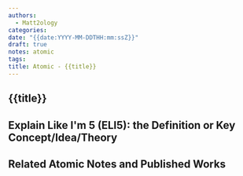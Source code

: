 ```yaml
---
authors:
  - Matt2ology
categories: 
date: "{{date:YYYY-MM-DDTHH:mm:ssZ}}"
draft: true
notes: atomic
tags: 
title: Atomic - {{title}}
---
```


## {{title}}

## Explain Like I'm 5 (ELI5): the Definition or Key Concept/Idea/Theory

<!-- Provide an above the fold (i.e. you shouldn't have to scroll to consume the information), detailed, explanation of the idea - the key insight or concept. -->

## Related Atomic Notes and Published Works

<!-- \[Atomic01\]\(../03-Atomic/Atomic01.md\) -->
